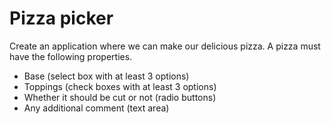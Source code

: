 # Pizza picker

Create an application where we can make our delicious pizza. A pizza must have
the following properties.

- Base (select box with at least 3 options)
- Toppings (check boxes with at least 3 options)
- Whether it should be cut or not (radio buttons)
- Any additional comment (text area)

